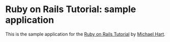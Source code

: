 # Ruby on Rails Tutorial: sample application

This is the sample application for the [Ruby on Rails Tutorial](http://railstutorial.org/) by [Michael Hart](http://michaelhart.com/).
